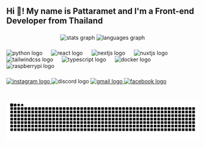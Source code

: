 <h2 align="left">Hi 👋! My name is Pattaramet and I'm a Front-end Developer from Thailand</h2>

###

<div align="center">
  <img src="https://github-readme-stats.vercel.app/api?username=Pattaramet&hide_title=false&hide_rank=false&show_icons=true&include_all_commits=true&count_private=true&disable_animations=false&theme=dracula&locale=en&hide_border=false" height="150" alt="stats graph"  />
  <img src="https://github-readme-stats.vercel.app/api/top-langs?username=Pattaramet&locale=en&hide_title=false&layout=compact&card_width=320&langs_count=5&theme=dracula&hide_border=false" height="150" alt="languages graph"  />
</div>

###

<div align="left">
  <img src="https://skillicons.dev/icons?i=py" height="36" alt="python logo"  />
  <img width="15" />
  <img src="https://skillicons.dev/icons?i=react" height="36" alt="react logo"  />
  <img width="15" />
  <img src="https://skillicons.dev/icons?i=nextjs" height="36" alt="nextjs logo"  />
  <img width="15" />
  <img src="https://skillicons.dev/icons?i=nuxtjs" height="36" alt="nuxtjs logo"  />
  <img width="15" />
  <img src="https://skillicons.dev/icons?i=tailwind" height="36" alt="tailwindcss logo"  />
  <img width="15" />
  <img src="https://skillicons.dev/icons?i=ts" height="36" alt="typescript logo"  />
  <img width="15" />
  <img src="https://skillicons.dev/icons?i=docker" height="36" alt="docker logo"  />
  <img width="15" />
  <img src="https://skillicons.dev/icons?i=raspberrypi" height="36" alt="raspberrypi logo"  />
</div>

###

<div align="left">
  <a href="https://www.instagram.com/pattaramet.dev/" target="_blank">
    <img src="https://img.shields.io/static/v1?message=Instagram&logo=instagram&label=&color=E4405F&logoColor=white&labelColor=&style=for-the-badge" height="35" alt="instagram logo"  />
  </a>
  <img src="https://img.shields.io/static/v1?message=Discord&logo=discord&label=&color=7289DA&logoColor=white&labelColor=&style=for-the-badge" height="35" alt="discord logo"  />
  <a href="mailto:contact@pattaramet.dev" target="_blank">
    <img src="https://img.shields.io/static/v1?message=Gmail&logo=gmail&label=&color=D14836&logoColor=white&labelColor=&style=for-the-badge" height="35" alt="gmail logo"  />
  </a>
  <a href="https://www.facebook.com/jay1ay.space/" target="_blank">
    <img src="https://img.shields.io/static/v1?message=Facebook&logo=facebook&label=&color=1877F2&logoColor=white&labelColor=&style=for-the-badge" height="35" alt="facebook logo"  />
  </a>
</div>

###

<br clear="both">

<img src="https://raw.githubusercontent.com/Pattaramet/Pattaramet/output/snake.svg" alt="Snake animation" />

###
